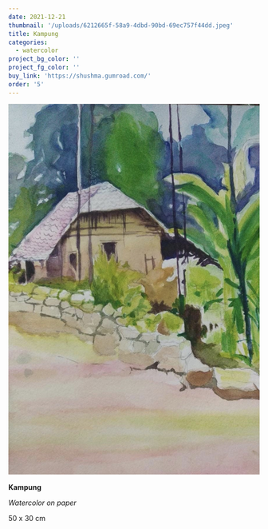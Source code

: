 ```yaml
---
date: 2021-12-21
thumbnail: '/uploads/6212665f-58a9-4dbd-90bd-69ec757f44dd.jpeg'
title: Kampung
categories:
  - watercolor
project_bg_color: ''
project_fg_color: ''
buy_link: 'https://shushma.gumroad.com/'
order: '5'
---
```


![](/uploads/6212665f-58a9-4dbd-90bd-69ec757f44dd.jpeg)

**Kampung**

_Watercolor on paper_

50 x 30 cm
